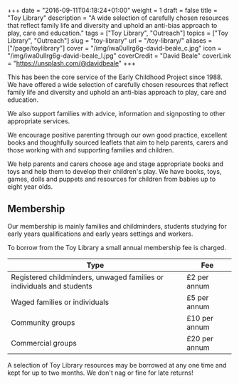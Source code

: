 +++
date = "2016-09-11T04:18:24+01:00"
weight = 1
draft = false
title = "Toy Library"
description = "A wide selection of carefully chosen resources that reflect family life and diversity and uphold an anti-bias approach to play, care and education."
tags = ["Toy Library", "Outreach"]
topics = ["Toy Library", "Outreach"]
slug = "toy-library"
url = "/toy-library/" 
aliases = ["/page/toylibrary"]
cover = "/img/iwa0ullrg6g-david-beale_c.jpg"
icon = "/img/iwa0ullrg6g-david-beale_l.jpg"
coverCredit = "David Beale"
coverLink = "https://unsplash.com/@davidbeale"
+++

This has been the core service of the Early Childhood Project since 1988. We have offered a wide selection of carefully chosen resources that reflect family life and diversity and uphold an anti-bias approach to play, care and education.

We also support families with advice, information and signposting to other appropriate services.

We encourage positive parenting through our own good practice, excellent books and thoughfully sourced leaflets that aim to help parents, carers and those working with and supporting families and children.

We help parents and carers choose age and stage appropriate books and toys and help them to develop their children's play. We have books, toys, games, dolls and puppets and resources for children from babies up to eight year olds.

## Membership

Our membership is mainly families and childminders, students studying for early years qualifications and early years settings and workers.

To borrow from the Toy Library a small annual membership fee is charged.

Type | Fee
---- | ---- |
Registered childminders, unwaged families or individuals and students | £2 per annum
Waged families or individuals | £5 per annum
Community groups | £10 per annum
Commercial groups | £20 per annum

A selection of Toy Library resources may be borrowed at any one time and kept for up to two months. We don't nag or fine for late returns!